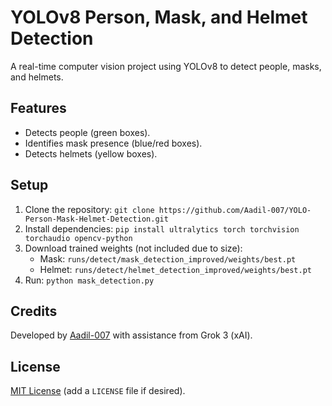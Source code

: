 # YOLOv8 Person, Mask, and Helmet Detection
A real-time computer vision project using YOLOv8 to detect people, masks, and helmets.

## Features
- Detects people (green boxes).
- Identifies mask presence (blue/red boxes).
- Detects helmets (yellow boxes).

## Setup
1. Clone the repository: `git clone https://github.com/Aadil-007/YOLO-Person-Mask-Helmet-Detection.git`
2. Install dependencies: `pip install ultralytics torch torchvision torchaudio opencv-python`
3. Download trained weights (not included due to size): 
   - Mask: `runs/detect/mask_detection_improved/weights/best.pt`
   - Helmet: `runs/detect/helmet_detection_improved/weights/best.pt`
4. Run: `python mask_detection.py`

## Credits
Developed by [Aadil-007](https://github.com/Aadil-007) with assistance from Grok 3 (xAI).

## License
[MIT License](LICENSE) (add a `LICENSE` file if desired).